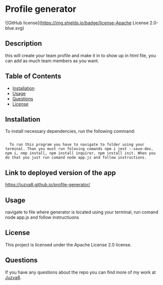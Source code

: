 # Profile generator
  ![GitHub license](https://img.shields.io/badge/license-Apache License 2.0-blue.svg)
## Description

  this will create your team profile and make it in to show up in html file, you can add as much team members as you want. 

## Table of Contents
  * [Installation](#Installation)
  * [Usage](#Usage)
  * [Questions](#questions)
  * [License](#license)

## Installation

  To install necessary dependencies, run the following command:
```

  To run this program you have to navigate to folder using your terminal. Than you must run foloving comands npm i jest --save-dev, npm i, nmp install, npm install inquirer, npm install init. When you do that you just run comand node app.js and follow instructions.

```

## Link to deployed version of the app

https://juzva8.github.io/profile-generator/

## Usage

navigate to file where generator is located using your terminal, run comand node app.js and follow instructiuons
## License
  This project is licensed under the Apache License 2.0 license.

## Questions
  If you have any questions about the repo you can find more of my work at [Juzva8](https://github.com/Juzva8/).
  
